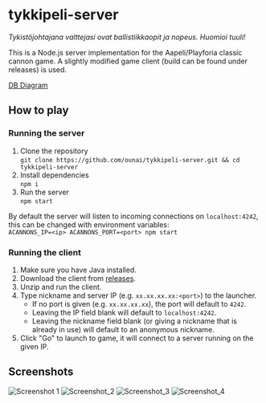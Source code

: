 # tykkipeli-server
*Tykistöjohtajana valttejasi ovat ballistiikkaopit ja nopeus. Huomioi tuuli!*

This is a Node.js server implementation for the Aapeli/Playforia classic cannon game. A slightly modified game client (build can be found under releases) is used.

[DB Diagram](https://dbdiagram.io/d/61334090825b5b0146f2ccec)

## How to play

### Running the server
1. Clone the repository  
   `git clone https://github.com/ounai/tykkipeli-server.git && cd tykkipeli-server`
3. Install dependencies  
   `npm i`
5. Run the server  
   `npm start`

By default the server will listen to incoming connections on `localhost:4242`, this can be changed with environment variables:  
`ACANNONS_IP=<ip> ACANNONS_PORT=<port> npm start`

### Running the client
1. Make sure you have Java installed.
2. Download the client from [releases](https://github.com/ounai/tykkipeli-server/releases).
3. Unzip and run the client.
4. Type nickname and server IP (e.g. `xx.xx.xx.xx:<port>`) to the launcher.
   - If no port is given (e.g. `xx.xx.xx.xx`), the port will default to `4242`.
   - Leaving the IP field blank will default to `localhost:4242`.
   - Leaving the nickname field blank (or giving a nickname that is already in use) will default to an anonymous nickname.
6. Click "Go" to launch to game, it will connect to a server running on the given IP.

## Screenshots
![Screenshot 1](https://github.com/ounai/tykkipeli-server/assets/19166017/e2dc249d-9de1-424c-b40d-dfcac0238b50)
![Screenshot_2](https://github.com/ounai/tykkipeli-server/assets/19166017/548583a8-a388-44bc-a3a6-b5847a956b99)
![Screenshot_3](https://github.com/ounai/tykkipeli-server/assets/19166017/07669eb1-57ff-4244-9393-54b8459b9f94)
![Screenshot_4](https://github.com/ounai/tykkipeli-server/assets/19166017/ff34b976-e673-4f95-9cd4-10ad24cacc4b)
